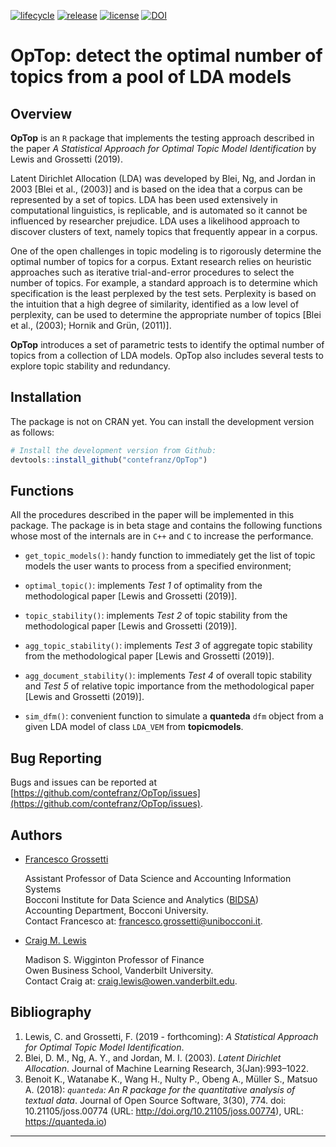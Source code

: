 [![lifecycle](https://lifecycle.r-lib.org/articles/figures/lifecycle-experimental.svg)](https://www.tidyverse.org/lifecycle/#maturing)
[![release](https://img.shields.io/badge/release-v0.9.5-blue.svg)](https://github.com/contefranz/OpTop/releases/tag/0.9.5)
[![license](https://img.shields.io/badge/license-GPL--3-blue.svg)](https://en.wikipedia.org/wiki/GNU_General_Public_License)
[![DOI](https://zenodo.org/badge/138142794.svg)](https://zenodo.org/badge/latestdoi/138142794)

# OpTop: detect the optimal number of topics from a pool of LDA models

## Overview

__OpTop__ is an `R` package that implements the testing approach described in 
the paper _A Statistical Approach for Optimal Topic Model Identification_ 
by Lewis and Grossetti (2019). 

Latent Dirichlet Allocation (LDA) was developed by Blei, Ng, and Jordan in 
2003 [Blei et al., (2003)] and is based on the idea that a corpus can be 
represented by a set of topics. LDA has been used extensively in computational 
linguistics, is replicable, and is automated so it cannot be influenced by 
researcher prejudice. LDA uses a likelihood approach to discover clusters of 
text, namely topics that frequently appear in a corpus.

One of the open challenges in topic modeling is to rigorously determine the 
optimal number of topics for a corpus. Extant research relies on heuristic 
approaches such as iterative trial-and-error procedures to select the number 
of topics. For example, a standard approach is to determine which specification 
is the least perplexed by the test sets. Perplexity is based on the intuition 
that a high degree of similarity, identified as a low level of perplexity, can 
be used to determine the appropriate number of topics [Blei et al., (2003); 
Hornik and Grün, (2011)].

__OpTop__ introduces a set of parametric tests to identify the optimal number of topics from a 
collection of LDA models. OpTop also includes several tests to explore topic stability and redundancy.


## Installation

The package is not on CRAN yet. You can install the development version as follows:
``` r
# Install the development version from Github:
devtools::install_github("contefranz/OpTop")
```

## Functions

All the procedures described in the paper will be implemented in this package.
The package is in beta stage and contains the following functions whose most of the internals 
are in `C++` and `C` to increase the performance.

* `get_topic_models()`: handy function to immediately get the list of topic models
the user wants to process from a specified environment;

* `optimal_topic()`: implements _Test 1_ of optimality from the methodological 
paper [Lewis and Grossetti (2019)].

* `topic_stability()`: implements _Test 2_ of topic stability from the 
methodological paper [Lewis and Grossetti (2019)].

* `agg_topic_stability()`: implements _Test 3_ of aggregate topic stability 
from the methodological paper [Lewis and Grossetti (2019)].

* `agg_document_stability()`: implements _Test 4_ of overall topic stability and
_Test 5_ of relative topic importance from the methodological paper 
[Lewis and Grossetti (2019)].

* `sim_dfm()`: convenient function to simulate a **quanteda** `dfm` object from a given 
LDA model of class `LDA_VEM` from **topicmodels**.

## Bug Reporting

Bugs and issues can be reported at
[https://github.com/contefranz/OpTop/issues](https://github.com/contefranz/OpTop/issues).

## Authors

* [Francesco Grossetti](http://faculty.unibocconi.eu/francescogiovannigrossetti/) 

  Assistant Professor of Data Science and Accounting Information Systems  
  Bocconi Institute for Data Science and Analytics ([BIDSA](https://www.bidsa.unibocconi.eu/wps/wcm/connect/Site/Bidsa/Home))  
  Accounting Department, Bocconi University.  
  Contact Francesco at: francesco.grossetti@unibocconi.it.  

* [Craig M. Lewis](https://business.vanderbilt.edu/bio/craig-lewis/)

  Madison S. Wigginton Professor of Finance  
  Owen Business School, Vanderbilt University.  
  Contact Craig at: craig.lewis@owen.vanderbilt.edu.  

## Bibliography

1. Lewis, C. and Grossetti, F. (2019 - forthcoming): _A Statistical Approach
for Optimal Topic Model Identification_.
2. Blei, D. M., Ng, A. Y., and Jordan, M. I. (2003). _Latent Dirichlet Allocation_.
Journal of Machine Learning Research, 3(Jan):993–1022.
3. Benoit K., Watanabe K., Wang H., Nulty P., Obeng A., M&uuml;ller S., Matsuo A.
(2018): _`quanteda`: An R package for the
quantitative analysis of textual data_. Journal of Open Source Software, 3(30), 774. doi: 10.21105/joss.00774
(URL: http://doi.org/10.21105/joss.00774), URL: https://quanteda.io)

***
  
